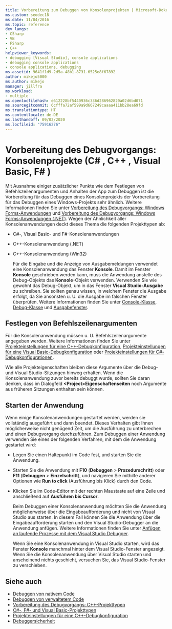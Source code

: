 ```yaml
---
title: Vorbereitung zum Debuggen von Konsolenprojekten | Microsoft-Dokumentation
ms.custom: seodec18
ms.date: 11/04/2016
ms.topic: reference
dev_langs:
- CSharp
- VB
- FSharp
- C++
helpviewer_keywords:
- debugging [Visual Studio], console applications
- debugging console applications
- console applications, debugging
ms.assetid: 9641f1d9-2d5a-48b1-8731-6525e8f67892
author: mikejo5000
ms.author: mikejo
manager: jillfra
ms.workload:
- multiple
ms.openlocfilehash: e612228bf5440936c336d286962820a02d6bd071
ms.sourcegitcommit: 6cfffa72af599a9d667249caaaa411bb28ea69fd
ms.translationtype: HT
ms.contentlocale: de-DE
ms.lasthandoff: 09/02/2020
ms.locfileid: "75916276"
---
```

# <a name="debugging-preparation-console-projects-c-c-visual-basic-f"></a>Vorbereitung des Debugvorgangs: Konsolenprojekte (C# , C++ , Visual Basic, F# )

Mit Ausnahme einiger zusätzlicher Punkte wie dem Festlegen von Befehlszeilenargumenten und Anhalten der App zum Debuggen ist die Vorbereitung für das Debuggen eines Konsolenprojekts der Vorbereitung für das Debuggen eines Windows-Projekts sehr ähnlich. Weitere Informationen finden Sie unter [Vorbereitung des Debugvorgangs: Windows Forms-Anwendungen](../debugger/debugging-preparation-windows-forms-applications.md) und [Vorbereitung des Debugvorgangs: Windows Forms-Anwendungen (.NET)](/previous-versions/visualstudio/visual-studio-2010/sez9z95a(v=vs.100)). Wegen der Ähnlichkeit aller Konsolenanwendungen deckt dieses Thema die folgenden Projekttypen ab:

- C#-, Visual Basic- und F#-Konsolenanwendungen

- C++-Konsolenanwendung (.NET)

- C++-Konsolenanwendung (Win32)

  Für die Eingabe und die Anzeige von Ausgabemeldungen verwendet eine Konsolenanwendung das Fenster **Konsole**. Damit im Fenster **Konsole** geschrieben werden kann, muss die Anwendung anstelle des Debug-Objekts das **Konsole**-Objekt verwenden. Verwenden Sie wie gewohnt das Debug-Objekt, um in das Fenster **Visual Studio-Ausgabe** zu schreiben. Sie sollten genau wissen, in welchem Fenster die Ausgabe erfolgt, da Sie ansonsten u. U. die Ausgabe im falschen Fenster überprüfen. Weitere Informationen finden Sie unter [Console-Klasse](/dotnet/api/system.console), [Debug-Klasse](/dotnet/api/system.diagnostics.debug) und [Ausgabefenster](../ide/reference/output-window.md).

## <a name="set-command-line-arguments"></a>Festlegen von Befehlszeilenargumenten

Für die Konsolenanwendung müssen u. U. Befehlszeilenargumente angegeben werden. Weitere Informationen finden Sie unter [Projekteinstellungen für eine C++-Debugkonfiguration](../debugger/project-settings-for-a-cpp-debug-configuration.md), [Projekteinstellungen für eine Visual Basic-Debugkonfiguration](../debugger/project-settings-for-a-visual-basic-debug-configuration.md) oder [Projekteinstellungen für C#-Debugkonfigurationen](../debugger/project-settings-for-csharp-debug-configurations.md).

Wie alle Projekteigenschaften bleiben diese Argumente über die Debug- und Visual Studio-Sitzungen hinweg erhalten. Wenn die Konsolenanwendung zuvor bereits debuggt wurde, sollten Sie daran denken, dass im Dialogfeld **\<Project>Eigenschaftenseiten** noch Argumente aus früheren Sitzungen enthalten sein können.

## <a name="start-the-application"></a>Starten der Anwendung

 Wenn einige Konsolenanwendungen gestartet werden, werden sie vollständig ausgeführt und dann beendet. Dieses Verhalten gibt Ihnen möglicherweise nicht genügend Zeit, um die Ausführung zu unterbrechen und einen Debugvorgang durchzuführen. Zum Debuggen einer Anwendung verwenden Sie eines der folgenden Verfahren, mit dem die Anwendung gestartet wird:

- Legen Sie einen Haltepunkt im Code fest, und starten Sie die Anwendung.

- Starten Sie die Anwendung mit **F10** (**Debuggen** > **Prozedurschritt**) oder **F11** (**Debuggen** > **Einzelschritt**), und navigieren Sie mithilfe anderer Optionen wie **Run to click** (Ausführung bis Klick) durch den Code.

- Klicken Sie im Code-Editor mit der rechten Maustaste auf eine Zeile und anschließend auf **Ausführen bis Cursor**.

  Beim Debuggen einer Konsolenanwendung möchten Sie die Anwendung möglicherweise über die Eingabeaufforderung und nicht von Visual Studio aus starten. In diesem Fall können Sie die Anwendung über die Eingabeaufforderung starten und den Visual Studio-Debugger an die Anwendung anfügen. Weitere Informationen finden Sie unter [Anfügen an laufende Prozesse mit dem Visual Studio Debugger](../debugger/attach-to-running-processes-with-the-visual-studio-debugger.md).

  Wenn Sie eine Konsolenanwendung in Visual Studio starten, wird das Fenster **Konsole** manchmal hinter dem Visual Studio-Fenster angezeigt. Wenn Sie die Konsolenanwendung über Visual Studio starten und anscheinend nichts geschieht, versuchen Sie, das Visual Studio-Fenster zu verschieben.

## <a name="see-also"></a>Siehe auch
- [Debuggen von nativem Code](../debugger/debugging-native-code.md)
- [Debuggen von verwaltetem Code](../debugger/debugging-managed-code.md)
- [Vorbereitung des Debugvorgangs: C++-Projekttypen](../debugger/debugging-preparation-visual-cpp-project-types.md)
- [C#-, F#- und Visual Basic-Projekttypen](../debugger/debugging-preparation-csharp-f-hash-and-visual-basic-project-types.md)
- [Projekteinstellungen für eine C++-Debugkonfiguration](../debugger/project-settings-for-a-cpp-debug-configuration.md)
- [Debuggersicherheit](../debugger/debugger-security.md)